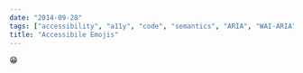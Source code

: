 ```yaml
---
date: "2014-09-28"
tags: ["accessibility", "a11y", "code", "semantics", "ARIA", "WAI-ARIA", "DOM", "DOM API"]
title: "Accessibile Emojis"
---
```


<span role="img" aria-label="beaming face with smiling eyes">😁</span>